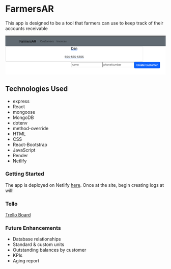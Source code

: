 # FarmersAR

This app is designed to be a tool that farmers can use to keep track of their accounts receivable

![MySpellBook](/public/Screenshot%202023-05-23%20at%207.38.57%20AM.png)

## Technologies Used

- express
- React
- mongoose
- MongoDB
- dotenv
- method-override
- HTML
- CSS
- React-Bootstrap
- JavaScript
- Render
- Netlify

### Getting Started

The app is deployed on Netlify [here](https://deluxe-sfogliatella-097f50.netlify.app/). Once at the site, begin creating logs at will!

### Tello

[Trello Board](https://trello.com/b/1dix91ef/farmersar)

### Future Enhancements

- Database relationships
- Standard & custom units
- Outstanding balances by customer
- KPIs
- Aging report